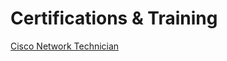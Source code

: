 # Certifications & Training

[Cisco Network Technician](https://tmolam.github.io/Certifications-Training/)
